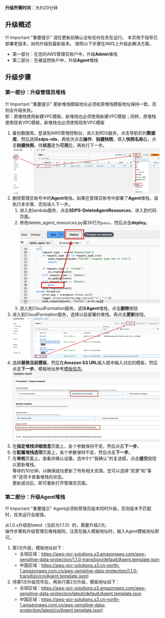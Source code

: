 
**升级所需时间**：大约20分钟

## 升级概述
!!! Important "重要提示"
    请在更新前确认没有任何任务在运行。
本页用于指导已部署老版本，如何升级到最新版本。
按照以下步骤在AWS上升级此解决方案。

- 第一部分：在您的AWS管理员账户中，升级**Admin**堆栈
- 第二部分：在被监控账户中，升级**Agent**堆栈


## 升级步骤

### 第一部分：升级管理员堆栈
!!! Important "重要提示"
    更新堆栈模板地址必须和原堆栈模板地址保持一致，否则会升级失败。  
    即：原堆栈使用新建VPC模板，新堆栈也必须使用新建VPC模板；同样，原堆栈使用现有VPC模板，新堆栈也必须使用现有VPC模板
1. 备份数据库。登录到AWS管理控制台，进入到RDS服务，点击导航栏的**数据库**，然后选择**sdps-rds**，再依次点击**操作**、**拍摄快照**，填入**快照名称**后，点击**拍摄快照**，待**状态**变为**可用**后，再执行下一步。
![Backup RDS](images/backup.jpg)
1. 删除管理员账号中的**Agent**堆栈。如果在管理员账号中部署了**Agent**堆栈，请执行本步骤，否则进入下一步。
    1. 进入到lambda服务，点击**SDPS-DeleteAgentResources**，进入到代码页面。
    1. 修改delete_agent_resources.py第30行为`pass`，然后点击**deploy**。
![Select Stack](images/lambda.png)
    1. 进入到CloudFormation服务，选择**Agent**堆栈，点击**删除**按钮
1. 进入到CloudFormation服务，选择以前部署的堆栈，再点击**更新**按钮。
![Select Stack](images/SelectStack.png)
2. 选择**替换当前模板**，然后在**Amazon S3 URL**输入框中输入对应的模板，然后点击**下一步**。模板地址参考[模板信息](../deployment/template.md)。
![Input Url](images/InputUrl.jpg)
3. 在**指定堆栈详细信息**页面上，各个参数保持不变，然后点击**下一步**。  
4. 在**配置堆栈选项**页面上，各个参数保持不变，然后点击**下一步**。  
5. 在**审核**页面上，查看并确认设置。选中3个“我确认”的复选框，点击**提交**按钮以更新堆栈。  
等待约10分钟，以确保成功更新了所有相关资源。您可以选择“资源”和“事件”选项卡查看堆栈的状态。  
更新成功后，即可重新打开管理员页面。

### 第二部分：升级Agent堆栈
!!! Important "重要提示"
    Agent必须和管理员版本同时升级，否则版本不匹配时，任务运行会报错。

从1.0.x升级到latest（当前为1.1.0）的，需要升级2次。  
操作步骤和升级管理员堆栈相同，注意在输入模板地址时，输入Agent模板地址即可。

1. 第1次升级，模板地址如下：
    - 全球区域：https://aws-gcr-solutions.s3.amazonaws.com/aws-sensitive-data-protection/1.1.0-transition/default/Agent.template.json
    - 中国区域：https://aws-gcr-solutions.s3.cn-north-1.amazonaws.com.cn/aws-sensitive-data-protection/1.1.0-transition/cn/Agent.template.json)
2. 待第1次升级完毕后，再执行第2次升级，模板地址如下：
    - 全球区域：https://aws-gcr-solutions.s3.amazonaws.com/aws-sensitive-data-protection/latest/default/Agent.template.json
    - 中国区域：https://aws-gcr-solutions.s3.cn-north-1.amazonaws.com.cn/aws-sensitive-data-protection/latest/cn/Agent.template.json)
